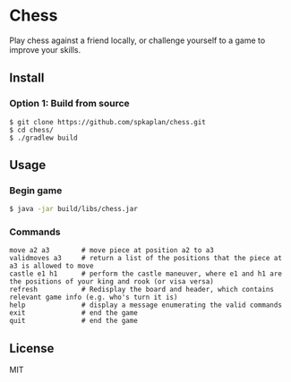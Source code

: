 # Chess

Play chess against a friend locally, or challenge yourself to a game to improve your skills.

## Install

### Option 1: Build from source

```
$ git clone https://github.com/spkaplan/chess.git
$ cd chess/
$ ./gradlew build
```

## Usage

### Begin game

```sh
$ java -jar build/libs/chess.jar
```

### Commands

```
move a2 a3        # move piece at position a2 to a3
validmoves a3     # return a list of the positions that the piece at a3 is allowed to move
castle e1 h1      # perform the castle maneuver, where e1 and h1 are the positions of your king and rook (or visa versa)
refresh           # Redisplay the board and header, which contains relevant game info (e.g. who's turn it is)
help              # display a message enumerating the valid commands
exit              # end the game
quit              # end the game
```

## License

MIT
